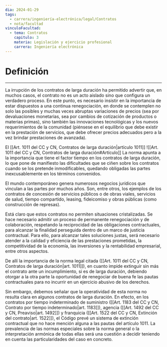 ```yaml
---
dia: 2024-01-29
tags:
  - carrera/ingeniería-electrónica/legal/Contratos
  - nota/facultad
vinculoFacultad:
  - tema: Contratos
    capitulo: 3
    materia: Legislación y ejercicio profesional
    carrera: Ingeniería electrónica
---
```

# Definición
---
La irrupción de los contratos de larga duración ha permitido advertir que, en muchos casos, el contrato no es un acto aislado sino que configura un verdadero proceso. En este punto, es necesario insistir en la importancia de estar dispuestos a una continua renegociación, en donde se contemplen no solo las posibles y muchas veces abruptas variaciones de precios (sea por devaluaciones monetarias, sea por cambios de cotización de productos o materias primas), sino también las innovaciones tecnológicas y los nuevos requerimientos de la comunidad (piénsese en el equilibrio que debe existir en la prestación de servicios, que debe ofrecer precios adecuados pero a la vez brindar prestaciones de avanzada).

El [[Art. 1011 del CC y CN, Contratos de larga duración|artículo 1011]] ![[Art. 1011 del CC y CN, Contratos de larga duración#Artículo]]
La norma apunta a la importancia que tiene el factor tiempo en los contratos de larga duración, lo que pone de manifiesto las dificultades que se ciñen sobre los contratos cuando se los pretende inmodificables, quedando obligadas las partes inexcusablemente en los términos convenidos. 

El mundo contemporáneo genera numerosos negocios jurídicos que vinculan a las partes por muchos años. Son, entre otros, los ejemplos de los contratos de concesión de servicios públicos o de obras viales, servicios de salud, tiempo compartido, leasing, fideicomiso y obras públicas (como construcción de represas). 

Está claro que estos contratos no permiten situaciones cristalizadas. Se hace necesario admitir un proceso de permanente renegociación y de colaboración, respetando la reciprocidad de las obligaciones contractuales, para alcanzar la finalidad perseguida dentro de un marco de justicia contractual. Para ello, para alcanzar tales soluciones justas, será necesario atender a la calidad y eficiencia de las prestaciones prometidas, la competitividad de la economía, las inversiones y la rentabilidad empresarial, entre otros aspectos. 

De allí la importancia de la norma legal citada ([[Art. 1011 del CC y CN, Contratos de larga duración|art. 1011]]), en cuanto impide extinguir sin más el contrato ante un incumplimiento, si es de larga duración, debiendo otorgar a la otra parte la oportunidad de renegociar de buena fe las pautas contractuales para no incurrir en un ejercicio abusivo de los derechos.

Sin embargo, debemos señalar que la operatividad de esta norma no resulta clara en algunos contratos de larga duración. En efecto, en los contratos por tiempo indeterminado de suministro ([[Art. 1183 del CC y CN, Contrato por tiempo indeterminado|art. 1183]]), agencia ([[Art. 1492 del CC y CN, Preaviso|art. 1492]]) y franquicia ([[Art. 1522 del CC y CN, Extinción del contrato|art. 1522]]), el Código prevé un sistema de extinción contractual que no hace mención alguna a las pautas del artículo 1011. La prevalencia de las normas especiales sobre la norma general o la interpretación armónica de todas ellas será una cuestión a decidir teniendo en cuenta las particularidades del caso en concreto.